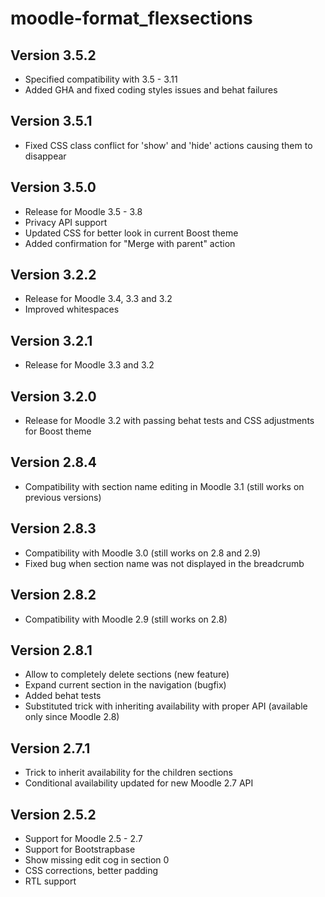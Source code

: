 moodle-format_flexsections
==========================

Version 3.5.2
-------------

- Specified compatibility with 3.5 - 3.11
- Added GHA and fixed coding styles issues and behat failures

Version 3.5.1
-------------

- Fixed CSS class conflict for 'show' and 'hide' actions causing them to disappear

Version 3.5.0
-------------

- Release for Moodle 3.5 - 3.8
- Privacy API support
- Updated CSS for better look in current Boost theme
- Added confirmation for "Merge with parent" action

Version 3.2.2
-------------

- Release for Moodle 3.4, 3.3 and 3.2
- Improved whitespaces

Version 3.2.1
-------------

- Release for Moodle 3.3 and 3.2

Version 3.2.0
-------------

- Release for Moodle 3.2 with passing behat tests and CSS adjustments for Boost theme

Version 2.8.4
-------------

- Compatibility with section name editing in Moodle 3.1 (still works on previous
  versions)

Version 2.8.3
-------------

- Compatibility with Moodle 3.0 (still works on 2.8 and 2.9)
- Fixed bug when section name was not displayed in the breadcrumb

Version 2.8.2
-------------

- Compatibility with Moodle 2.9 (still works on 2.8)

Version 2.8.1
-------------

- Allow to completely delete sections (new feature)
- Expand current section in the navigation (bugfix)
- Added behat tests
- Substituted trick with inheriting availability with proper
  API (available only since Moodle 2.8)

Version 2.7.1
-------------

- Trick to inherit availability for the children sections
- Conditional availability updated for new Moodle 2.7 API

Version 2.5.2
-------------

- Support for Moodle 2.5 - 2.7
- Support for Bootstrapbase
- Show missing edit cog in section 0
- CSS corrections, better padding
- RTL support
